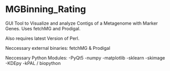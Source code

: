 # MGBinning_Rating
GUI Tool to Visualize and analyze Contigs of a Metagenome with Marker Genes. Uses fetchMG and Prodigal.

Also requires latest Version of Perl.

Neccessary external binaries:
fetchMG & Prodigal

Neccessary Python Modules:
-PyQt5
-numpy
-matplotlib
-sklearn
-skimage
-KDEpy
-kPAL / biopython
